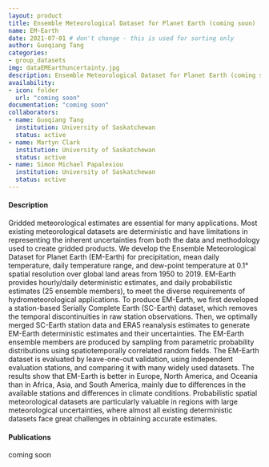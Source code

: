 ```yaml
---
layout: product
title: Ensemble Meteorological Dataset for Planet Earth (coming soon)
name: EM-Earth
date: 2021-07-01 # don't change - this is used for sorting only
author: Guoqiang Tang
categories:
- group_datasets
img: dataEMEarthuncertainty.jpg
description: Ensemble Meteorological Dataset for Planet Earth (coming soon)
availability:
- icon: folder 
  url: "coming soon"
documentation: "coming soon"
collaborators:
- name: Guoqiang Tang
  institution: University of Saskatchewan
  status: active
- name: Martyn Clark
  institution: University of Saskatchewan
  status: active
- name: Simon Michael Papalexiou
  institution: University of Saskatchewan
  status: active
---
```


#### Description
Gridded meteorological estimates are essential for many applications. Most existing meteorological datasets are deterministic and have limitations in representing the inherent uncertainties from both the data and methodology used to create gridded products. We develop the Ensemble Meteorological Dataset for Planet Earth (EM-Earth) for precipitation, mean daily temperature, daily temperature range, and dew-point temperature at 0.1° spatial resolution over global land areas from 1950 to 2019. EM-Earth provides hourly/daily deterministic estimates, and daily probabilistic estimates (25 ensemble members), to meet the diverse requirements of hydrometeorological applications. To produce EM-Earth, we first developed a station-based Serially Complete Earth (SC-Earth) dataset, which removes the temporal discontinuities in raw station observations. Then, we optimally merged SC-Earth station data and ERA5 reanalysis estimates to generate EM-Earth deterministic estimates and their uncertainties. The EM-Earth ensemble members are produced by sampling from parametric probability distributions using spatiotemporally correlated random fields. The EM-Earth dataset is evaluated by leave-one-out validation, using independent evaluation stations, and comparing it with many widely used datasets. The results show that EM-Earth is better in Europe, North America, and Oceania than in Africa, Asia, and South America, mainly due to differences in the available stations and differences in climate conditions. Probabilistic spatial meteorological datasets are particularly valuable in regions with large meteorological uncertainties, where almost all existing deterministic datasets face great challenges in obtaining accurate estimates.

#### Publications
coming soon
